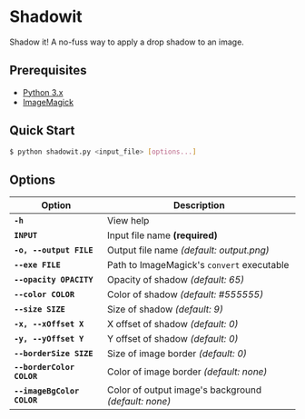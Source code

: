 # Shadowit

Shadow it! A no-fuss way to apply a drop shadow to an image.

## Prerequisites

- [Python 3.x](https://www.python.org/downloads/)
- [ImageMagick](http://www.imagemagick.org/script/binary-releases.php)

## Quick Start

```bash
$ python shadowit.py <input_file> [options...]
```

## Options

Option 						| Description
--- 						| ---
**`-h`** 					| View help
**`INPUT`**					| Input file name **(required)**
**`-o, --output FILE`** 	| Output file name *(default: output.png)*
**`--exe FILE`** 			| Path to ImageMagick's `convert` executable
**`--opacity OPACITY`** 	| Opacity of shadow *(default: 65)*
**`--color COLOR`** 		| Color of shadow *(default: #555555)*
**`--size SIZE`** 			| Size of shadow *(default: 9)*
**`-x, --xOffset X`** 		| X offset of shadow *(default: 0)*
**`-y, --yOffset Y`** 		| Y offset of shadow *(default: 0)*
**`--borderSize SIZE`** 	| Size of image border *(default: 0)*
**`--borderColor COLOR`** 	| Color of image border *(default: none)*
**`--imageBgColor COLOR`** 	| Color of output image's background *(default: none)*